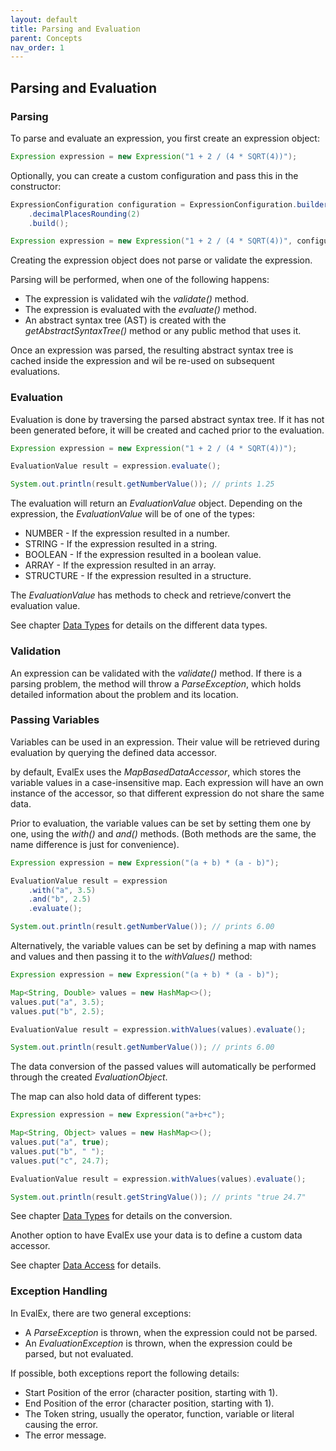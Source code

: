```yaml
---
layout: default
title: Parsing and Evaluation
parent: Concepts
nav_order: 1
---
```


## Parsing and Evaluation

### Parsing

To parse and evaluate an expression, you first create an expression object:

```java
Expression expression = new Expression("1 + 2 / (4 * SQRT(4))");
```

Optionally, you can create a custom configuration and pass this in the constructor:

```java
ExpressionConfiguration configuration = ExpressionConfiguration.builder()
    .decimalPlacesRounding(2)
    .build();

Expression expression = new Expression("1 + 2 / (4 * SQRT(4))", configuration);
```

Creating the expression object does not parse or validate the expression.

Parsing will be performed, when one of the following happens:

- The expression is validated wih the _validate()_ method.
- The expression is evaluated with the _evaluate()_ method.
- An abstract syntax tree (AST) is created with the _getAbstractSyntaxTree()_ method or any public
  method that uses it.

Once an expression was parsed, the resulting abstract syntax tree is cached inside the expression
and wil be re-used on subsequent evaluations.

### Evaluation

Evaluation is done by traversing the parsed abstract syntax tree. If it has not been generated
before, it will be created and cached prior to the evaluation.

```java
Expression expression = new Expression("1 + 2 / (4 * SQRT(4))");

EvaluationValue result = expression.evaluate();

System.out.println(result.getNumberValue()); // prints 1.25
```

The evaluation will return an _EvaluationValue_ object. Depending on the expression, the
_EvaluationValue_ will be of one of the types:

- NUMBER - If the expression resulted in a number.
- STRING - If the expression resulted in a string.
- BOOLEAN - If the expression resulted in a boolean value.
- ARRAY - If the expression resulted in an array.
- STRUCTURE - If the expression resulted in a structure.

The _EvaluationValue_ has methods to check and retrieve/convert the evaluation value.

See chapter [Data Types](datatypes.html) for details on the different data types.

### Validation

An expression can be validated with the _validate()_ method. If there is a parsing problem, the
method will throw a _ParseException_, which holds detailed information about the problem and its
location.

### Passing Variables

Variables can be used in an expression. Their value will be retrieved during evaluation by querying
the defined data accessor.

by default, EvalEx uses the _MapBasedDataAccessor_, which stores the variable values in a
case-insensitive map. Each expression will have an own instance of the accessor, so that different
expression do not share the same data.

Prior to evaluation, the variable values can be set by setting them one by one, using the _with()_
and _and()_ methods.
(Both methods are the same, the name difference is just for convenience).

```java
Expression expression = new Expression("(a + b) * (a - b)");

EvaluationValue result = expression
    .with("a", 3.5)
    .and("b", 2.5)
    .evaluate();

System.out.println(result.getNumberValue()); // prints 6.00
```

Alternatively, the variable values can be set by defining a map with names and values and then
passing it to the _withValues()_ method:

```java
Expression expression = new Expression("(a + b) * (a - b)");

Map<String, Double> values = new HashMap<>();
values.put("a", 3.5);
values.put("b", 2.5);

EvaluationValue result = expression.withValues(values).evaluate();

System.out.println(result.getNumberValue()); // prints 6.00
```

The data conversion of the passed values will automatically be performed through the created
_EvaluationObject_.

The map can also hold data of different types:
```java
Expression expression = new Expression("a+b+c");

Map<String, Object> values = new HashMap<>();
values.put("a", true);
values.put("b", " ");
values.put("c", 24.7);

EvaluationValue result = expression.withValues(values).evaluate();

System.out.println(result.getStringValue()); // prints "true 24.7"
```

See chapter [Data Types](datatypes.html) for details on the conversion.

Another option to have EvalEx use your data is to define a custom data accessor.

See chapter [Data Access](../customization/data_access.html) for details.

### Exception Handling

In EvalEx, there are two general exceptions:

- A _ParseException_ is thrown, when the expression could not be parsed.
- An _EvaluationException_ is thrown, when the expression could be parsed, but not evaluated.

If possible, both exceptions report the following details:

- Start Position of the error (character position, starting with 1).
- End Position of the error (character position, starting with 1).
- The Token string, usually the operator, function, variable or literal causing the error.
- The error message.

